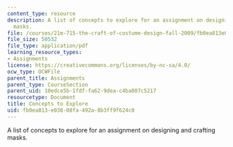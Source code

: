 ```yaml
---
content_type: resource
description: A list of concepts to explore for an assignment on designing and crafting
  masks.
file: /courses/21m-715-the-craft-of-costume-design-fall-2009/fb0ea813e03808fa492a8b3ff9f624c0_MIT21M_715F09_masks.pdf
file_size: 50532
file_type: application/pdf
learning_resource_types:
- Assignments
license: https://creativecommons.org/licenses/by-nc-sa/4.0/
ocw_type: OCWFile
parent_title: Assignments
parent_type: CourseSection
parent_uid: 10edce5b-1fdf-fa62-9dea-c4ba007c5217
resourcetype: Document
title: Concepts to Explore
uid: fb0ea813-e038-08fa-492a-8b3ff9f624c0
---
```

A list of concepts to explore for an assignment on designing and crafting masks.